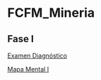 # FCFM_Mineria

## Fase I
[Examen Diagnóstico](https://github.com/DelfinoAvila/FCFM_Mineria/blob/main/Ex-Diagnostico_1861240.pdf)

[Mapa Mental I](https://github.com/DelfinoAvila/FCFM_Mineria/blob/main/MapaMental_1_1861240.pdf)
